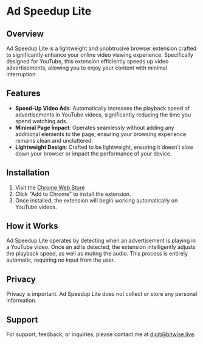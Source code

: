 # Ad Speedup Lite

## Overview
Ad Speedup Lite is a lightweight and unobtrusive browser extension crafted to significantly enhance your online video viewing experience. Specifically designed for YouTube, this extension efficiently speeds up video advertisements, allowing you to enjoy your content with minimal interruption.

## Features
- **Speed-Up Video Ads**: Automatically increases the playback speed of advertisements in YouTube videos, significantly reducing the time you spend watching ads.
- **Minimal Page Impact**: Operates seamlessly without adding any additional elements to the page, ensuring your browsing experience remains clean and uncluttered.
- **Lightweight Design**: Crafted to be lightweight, ensuring it doesn’t slow down your browser or impact the performance of your device.

## Installation
1. Visit the [Chrome Web Store](https://chromewebstore.google.com/u/1/detail/ad-speedup-lite-lightweig/bfihooeagoinnndfehldcbfhcdgkdlie)
2. Click "Add to Chrome" to install the extension.
3. Once installed, the extension will begin working automatically on YouTube videos.

## How it Works
Ad Speedup Lite operates by detecting when an advertisement is playing in a YouTube video. Once an ad is detected, the extension intelligently adjusts the playback speed, as well as muting the audio. This process is entirely automatic, requiring no input from the user.

## Privacy
Privacy is important. Ad Speedup Lite does not collect or store any personal information. 

## Support
For support, feedback, or inquiries, please contact me at [digit@bitwise.live](mailto:digit@bitwise.live).
